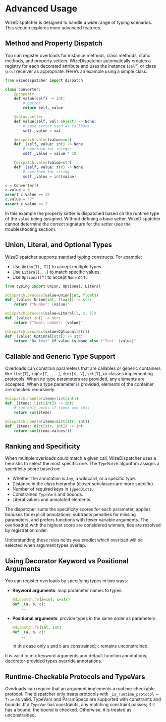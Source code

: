 # Advanced Usage

WizeDispatcher is designed to handle a wide range of typing
scenarios. This section explores more advanced features.

## Method and Property Dispatch

You can register overloads for instance methods, class methods,
static methods, and property setters. WizeDispatcher
automatically creates a registry for each decorated attribute and
uses the instance (`self`) or class (`cls`) receiver as
appropriate. Here’s an example using a simple class:

```python
from wizedispatcher import dispatch

class Converter:
    @property
    def value(self) -> int:
        # getter
        return self._value

    @value.setter
    def value(self, val: object) -> None:
        # base setter used as fallback
        self._value = val

    @dispatch.value(value=int)
    def _(self, value: int) -> None:
        # overload for integer
        self._value = value * 10

    @dispatch.value(value=str)
    def _(self, value: str) -> None:
        # overload for string
        self._value = int(value)

c = Converter()
c.value = 3
assert c.value == 30
c.value = "7"
assert c.value == 7
```

In this example the property setter is dispatched based on the
runtime type of the `value` being assigned. Without defining a
base setter, WizeDispatcher cannot determine the correct
signature for the setter (see the troubleshooting section).

## Union, Literal, and Optional Types

WizeDispatcher supports standard typing constructs. For example:

- Use `Union[T1, T2]` to accept multiple types.
- Use `Literal[...]` to match specific values.
- Use `Optional[T]` to accept `None` or `T`.

```python
from typing import Union, Optional, Literal

@dispatch.process(value=Union[int, float])
def _(value: Union[int, float]) -> str:
    return f"Number: {value}"

@dispatch.process(value=Literal[1, 2, 3])
def _(value: int) -> str:
    return f"Small number: {value}"

@dispatch.process(value=Optional[str])
def _(value: Optional[str]) -> str:
    return "No text" if value is None else f"Text: {value}"
```

## Callable and Generic Type Support

Overloads can constrain parameters that are callables or
generic containers like `list[T]`, `tuple[T, ...]`, `dict[K, V]`,
`set[T]`, or classes implementing protocols. When no type
parameters are provided, any elements are accepted. When a type
parameter is provided, elements of the container are checked
recursively.

```python
@dispatch.handle(items=list[int])
def _(items: list[int]) -> int:
    # sum only works if items are ints
    return sum(items)

@dispatch.handle(items=dict[str, int])
def _(items: dict[str, int]) -> int:
    return sum(items.values())
```

## Ranking and Specificity

When multiple overloads could match a given call, WizeDispatcher
uses a heuristic to select the most specific one. The
`TypeMatch` algorithm assigns a specificity score based on:

- Whether the annotation is `Any`, a wildcard, or a specific type.
- Distance in the class hierarchy (closer subclasses are more
  specific).
- Number of required keys in `TypedDict`s.
- Constrained `TypeVar`s and bounds.
- Literal values and annotated elements.

The dispatcher sums the specificity scores for each parameter,
applies bonuses for explicit annotations, subtracts penalties for
missing parameters, and prefers functions with fewer variable
arguments. The overload(s) with the highest score are considered
winners; ties are resolved by registration order.

Understanding these rules helps you predict which overload will
be selected when argument types overlap.

## Using Decorator Keyword vs Positional Arguments

You can register overloads by specifying types in two ways:

- **Keyword arguments**: map parameter names to types.

  ```python
  @dispatch.fn(a=int, c=str)
  def _(a, b, c):
      ...
  ```

- **Positional arguments**: provide types in the same order as
  parameters.

  ```python
  @dispatch.fn(int, int)
  def _(a, b, c):
      ...
  ```
  In this case only `a` and `b` are constrained; `c` remains
  unconstrained.

It is valid to mix keyword arguments and default function
annotations; decorator‑provided types override annotations.

## Runtime‑Checkable Protocols and TypeVars

Overloads can require that an argument implements a runtime‑checkable
protocol. The dispatcher only treats protocols with
`_is_runtime_protocol = True` as valid. TypeVars and ParamSpecs are
supported with constraints and bounds. If a `TypeVar` has
constraints, any matching constraint passes; if it has a bound, the
bound is checked. Otherwise, it is treated as unconstrained.